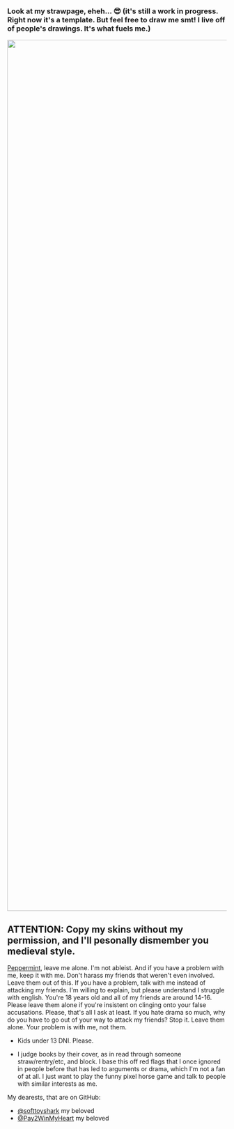 ### Look at my strawpage, eheh... 😎 (it's still a work in progress. Right now it's a template. But feel free to draw me smt! I live off of people's drawings. It's what fuels me.)
<p align="center">
    <img width="2000" src=https://github.com/user-attachments/assets/35c20880-0845-422b-b01f-57cea734c7a4
</p>


## ATTENTION: Copy my skins without my permission, and I'll pesonally dismember you medieval style.

 [Peppermint](https://www.patreon.com/user/about?u=103974018), leave me alone. I'm not ableist. And if you have a problem with me, keep it with me. Don't harass my friends that weren't even involved. Leave them out of this. If you have a problem, talk with me instead of attacking my friends. I'm willing to explain, but please understand I struggle with english. You're 18 years old and all of my friends are around 14-16. Please leave them alone if you're insistent on clinging onto your false accusations. Please, that's all I ask at least. If you hate drama so much, why do you have to go out of your way to attack my friends? Stop it. Leave them alone. Your problem is with me, not them.


- Kids under 13 DNI. Please.

- I judge books by their cover, as in read through someone straw/rentry/etc, and block. I base this off red flags that I once ignored in people before that has led to arguments or drama, which I'm not a fan of at all. I just want to play the funny pixel horse game and talk to people with similar interests as me.

My dearests, that are on GitHub:
- [@softtoyshark](https://github.com/softtoyshark) my beloved
- [@Pay2WinMyHeart](https://github.com/RBYI-DNC-NoINSPO-please) my beloved



